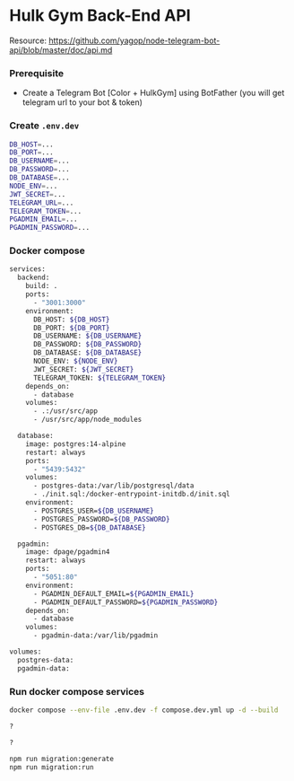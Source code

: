 # Hulk Gym Back-End API

Resource: https://github.com/yagop/node-telegram-bot-api/blob/master/doc/api.md

### Prerequisite

- Create a Telegram Bot [Color + HulkGym] using BotFather (you will get telegram url to your bot & token)

### Create `.env.dev`

```bash
DB_HOST=...
DB_PORT=...
DB_USERNAME=...
DB_PASSWORD=...
DB_DATABASE=...
NODE_ENV=...
JWT_SECRET=...
TELEGRAM_URL=...
TELEGRAM_TOKEN=...
PGADMIN_EMAIL=...
PGADMIN_PASSWORD=...
```

### Docker compose

```bash
services:
  backend:
    build: .
    ports:
      - "3001:3000"
    environment:
      DB_HOST: ${DB_HOST}
      DB_PORT: ${DB_PORT}
      DB_USERNAME: ${DB_USERNAME}
      DB_PASSWORD: ${DB_PASSWORD}
      DB_DATABASE: ${DB_DATABASE}
      NODE_ENV: ${NODE_ENV}
      JWT_SECRET: ${JWT_SECRET}
      TELEGRAM_TOKEN: ${TELEGRAM_TOKEN}
    depends_on:
      - database
    volumes:
      - .:/usr/src/app
      - /usr/src/app/node_modules

  database:
    image: postgres:14-alpine
    restart: always
    ports:
      - "5439:5432"
    volumes:
      - postgres-data:/var/lib/postgresql/data
      - ./init.sql:/docker-entrypoint-initdb.d/init.sql
    environment:
      - POSTGRES_USER=${DB_USERNAME}
      - POSTGRES_PASSWORD=${DB_PASSWORD}
      - POSTGRES_DB=${DB_DATABASE}

  pgadmin:
    image: dpage/pgadmin4
    restart: always
    ports:
      - "5051:80"
    environment:
      - PGADMIN_DEFAULT_EMAIL=${PGADMIN_EMAIL}
      - PGADMIN_DEFAULT_PASSWORD=${PGADMIN_PASSWORD}
    depends_on:
      - database
    volumes:
      - pgadmin-data:/var/lib/pgadmin

volumes:
  postgres-data:
  pgadmin-data:

```

### Run docker compose services

```bash
docker compose --env-file .env.dev -f compose.dev.yml up -d --build

?

?

npm run migration:generate
npm run migration:run
```
